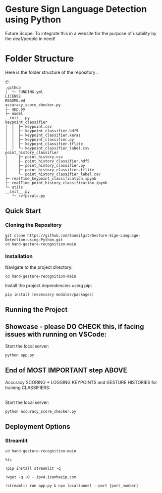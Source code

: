 # Gesture Sign Language Detection using Python
Future Scope: To integrate this in a website for the purpose of usability by the deaf/people in need!

# Folder Structure
Here is the folder structure of the repository :
```
📦 
.github
│  └─ FUNDING.yml
LICENSE
README.md
accuracy_score_checker.py
├─ app.py
├─ model
__init__.py
keypoint_classifier
│  │  ├─ keypoint.csv
│  │  ├─ keypoint_classifier.hdf5
│  │  ├─ keypoint_classifier.keras
│  │  ├─ keypoint_classifier.py
│  │  ├─ keypoint_classifier.tflite
│  │  └─ keypoint_classifier_label.csv
point_history_classifier
│     ├─ point_history.csv
│     ├─ point_history_classifier.hdf5
│     ├─ point_history_classifier.py
│     ├─ point_history_classifier.tflite
│     └─ point_history_classifier_label.csv
├─ realTime_keypoint_classification.ipynb
├─ realTime_point_history_classification.ipynb
└─ utils
__init__.py
   └─ cvfpscalc.py
```

## Quick Start

### Cloning the Repository
```
git clone https://github.com/Soumilgit/Gesture-Sign-Language-Detection-using-Python.git
cd hand-gesture-recognition-main
```

### Installation

Navigate to the project directory:
```
cd hand-gesture-recognition-main
```

Install the project dependencies using pip:
```
pip install [necessary modules/packages]
```

## Running the Project
## Showcase - please DO CHECK this, if facing issues with running on VSCode:
Start the local server:
```
python app.py

```
## End of MOST IMPORTANT step ABOVE
Accuracy SCORING + LOGGING KEYPOINTS and GESTURE HISTORIES for training CLASSIFIERS:
<p>
<br>Start the local server:</br>

```
python accuracy_score_checker.py

```
</p>

## Deployment Options

### Streamlit

```
cd hand-gesture-recognition-main
```
```
%ls
```
```
!pip install streamlit -q
```
```
!wget -q -O - ipv4.icanhazip.com
```
```
!streamlit run app.py & npx localtunnel --port [port_number]
```
